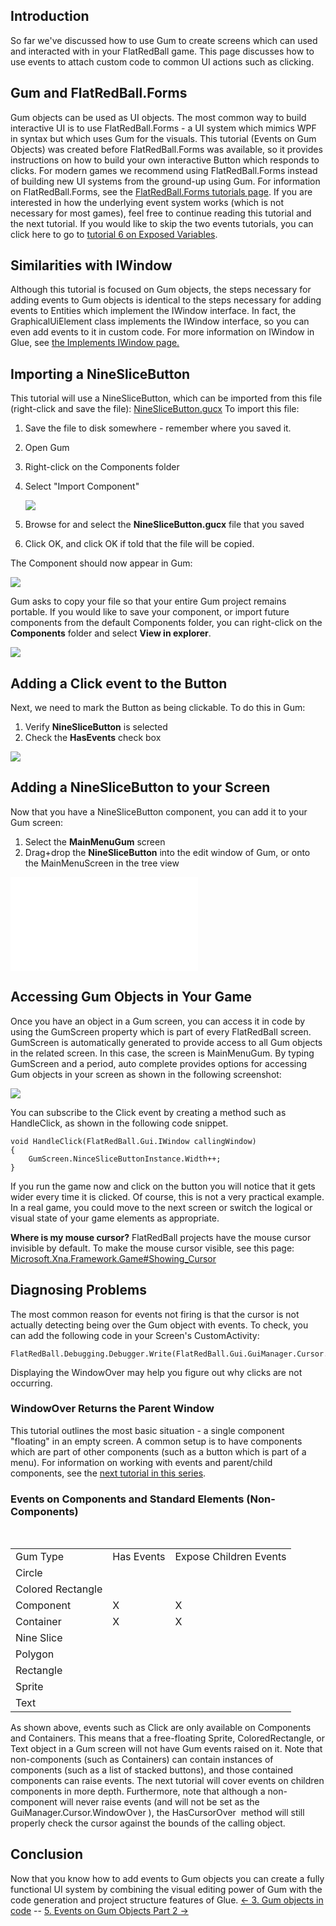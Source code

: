 ## Introduction

So far we've discussed how to use Gum to create screens which can used and interacted with in your FlatRedBall game. This page discusses how to use events to attach custom code to common UI actions such as clicking.

## Gum and FlatRedBall.Forms

Gum objects can be used as UI objects. The most common way to build interactive UI is to use FlatRedBall.Forms - a UI system which mimics WPF in syntax but which uses Gum for the visuals. This tutorial (Events on Gum Objects) was created before FlatRedBall.Forms was available, so it provides instructions on how to build your own interactive Button which responds to clicks. For modern games we recommend using FlatRedBall.Forms instead of building new UI systems from the ground-up using Gum. For information on FlatRedBall.Forms, see the [FlatRedBall.Forms tutorials page](/documentation/tutorials/flatredball-forms.md). If you are interested in how the underlying event system works (which is not necessary for most games), feel free to continue reading this tutorial and the next tutorial. If you would like to skip the two events tutorials, you can click here to go to [tutorial 6 on Exposed Variables](/documentation/tools/gum/gum-tutorials/tutorials-gum-exposed-variables.md).

## Similarities with IWindow

Although this tutorial is focused on Gum objects, the steps necessary for adding events to Gum objects is identical to the steps necessary for adding events to Entities which implement the IWindow interface. In fact, the GraphicalUiElement class implements the IWindow interface, so you can even add events to it in custom code. For more information on IWindow in Glue, see [the Implements IWindow page.](/documentation/tools/glue-reference/entities/glue-reference-entities-implements-iwindow.md "Glue:Reference:Entities:Implements IWindow")

## Importing a NineSliceButton

This tutorial will use a NineSliceButton, which can be imported from this file (right-click and save the file): [NineSliceButton.gucx](/content/Tutorials/Gum/NineSliceButton.gucx.md) To import this file:

1.  Save the file to disk somewhere - remember where you saved it.

2.  Open Gum

3.  Right-click on the Components folder

4.  Select "Import Component"

    ![](/media/2019-01-img_5c3e082a718b5.png)

5.  Browse for and select the **NineSliceButton.gucx** file that you saved

6.  Click OK, and click OK if told that the file will be copied.

The Component should now appear in Gum:

![](/media/2023-08-img_64d0e12288bb6.png)

Gum asks to copy your file so that your entire Gum project remains portable. If you would like to save your component, or import future components from the default Components folder, you can right-click on the **Components** folder and select **View in explorer**.

![](/media/2023-08-img_64d0e033e30e6.png)

## Adding a Click event to the Button

Next, we need to mark the Button as being clickable. To do this in Gum:

1.  Verify **NineSliceButton** is selected
2.  Check the **HasEvents** check box

![](/media/2023-08-img_64d0e13e8e6c0.png)

## 

## Adding a NineSliceButton to your Screen

Now that you have a NineSliceButton component, you can add it to your Gum screen:

1.  Select the **MainMenuGum** screen
2.  Drag+drop the **NineSliceButton** into the edit window of Gum, or onto the MainMenuScreen in the tree view

[![](/wp-content/uploads/2016/01/07_06-21-22.gif.md)](/wp-content/uploads/2016/01/07_06-21-22.gif.md)

## Accessing Gum Objects in Your Game

Once you have an object in a Gum screen, you can access it in code by using the GumScreen property which is part of every FlatRedBall screen.  GumScreen is automatically generated to provide access to all Gum objects in the related screen. In this case, the screen is MainMenuGum. By typing GumScreen and a period, auto complete provides options for accessing Gum objects in your screen as shown in the following screenshot:

![](/media/2023-08-img_64d0e7f661d0b.png)

You can subscribe to the Click event by creating a method such as HandleClick, as shown in the following code snippet.

    void HandleClick(FlatRedBall.Gui.IWindow callingWindow)
    {
        GumScreen.NinceSliceButtonInstance.Width++;
    }

If you run the game now and click on the button you will notice that it gets wider every time it is clicked. Of course, this is not a very practical example. In a real game, you could move to the next screen or switch the logical or visual state of your game elements as appropriate.

**Where is my mouse cursor?** FlatRedBall projects have the mouse cursor invisible by default. To make the mouse cursor visible, see this page: [Microsoft.Xna.Framework.Game#Showing_Cursor](/frb/docs/index.php?title=Microsoft.Xna.Framework.Game#Showing_Cursor.md "Microsoft.Xna.Framework.Game")

## Diagnosing Problems

The most common reason for events not firing is that the cursor is not actually detecting being over the Gum object with events. To check, you can add the following code in your Screen's CustomActivity:

``` lang:c#
FlatRedBall.Debugging.Debugger.Write(FlatRedBall.Gui.GuiManager.Cursor.WindowOver);
```

Displaying the WindowOver may help you figure out why clicks are not occurring.

### WindowOver Returns the Parent Window

This tutorial outlines the most basic situation - a single component "floating" in an empty screen. A common setup is to have components which are part of other components (such as a button which is part of a menu). For information on working with events and parent/child components, see the [next tutorial in this series](/documentation/tools/gum/gum-tutorials/5-events-on-gum-objects-part-2.md).

### Events on Components and Standard Elements (Non-Components)

 

|                   |            |                        |
|-------------------|------------|------------------------|
| Gum Type          | Has Events | Expose Children Events |
| Circle            |            |                        |
| Colored Rectangle |            |                        |
| Component         | X          | X                      |
| Container         | X          | X                      |
| Nine Slice        |            |                        |
| Polygon           |            |                        |
| Rectangle         |            |                        |
| Sprite            |            |                        |
| Text              |            |                        |

As shown above, events such as Click are only available on Components and Containers. This means that a free-floating Sprite, ColoredRectangle, or Text object in a Gum screen will not have Gum events raised on it. Note that non-components (such as Containers) can contain instances of components (such as a list of stacked buttons), and those contained components can raise events. The next tutorial will cover events on children components in more depth. Furthermore, note that although a non-component will never raise events (and will not be set as the GuiManager.Cursor.WindowOver ), the HasCursorOver  method will still properly check the cursor against the bounds of the calling object.

## Conclusion

Now that you know how to add events to Gum objects you can create a fully functional UI system by combining the visual editing power of Gum with the code generation and project structure features of Glue. [\<- 3. Gum objects in code](/documentation/tools/gum/gum-tutorials/tutorials-gum-gum-objects-in-code.md) -- [5. Events on Gum Objects Part 2 -\>](/documentation/tools/gum/gum-tutorials/5-events-on-gum-objects-part-2.md)
